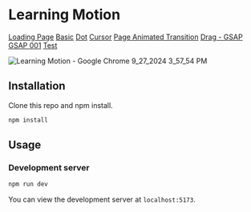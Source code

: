# Learning Motion

<a href="src/routes/LoadingPage.jsx">Loading Page<a/>
<a href="src/routes/Basic.jsx">Basic<a/>
<a href="src/routes/Dot.jsx">Dot<a/>
<a href="src/routes/cursor/Cursor.jsx">Cursor<a/>
<a href="src/routes/pageTrans/PageTrans.jsx">Page Animated Transition<a/>
<a href="src/routes/Drag.jsx">Drag - GSAP <a/>
<a href="src/routes/GSAP001.jsx">GSAP 001<a/>
<a href="src/routes/Test/Test.jsx">Test<a/>

![Learning Motion - Google Chrome 9_27_2024 3_57_54 PM](https://github.com/user-attachments/assets/5c7fcc4c-5a63-41a6-819f-4b5974948037)


## Installation

Clone this repo and npm install.

```bash
npm install
```

## Usage

### Development server

```bash
npm run dev
```

You can view the development server at `localhost:5173`.
